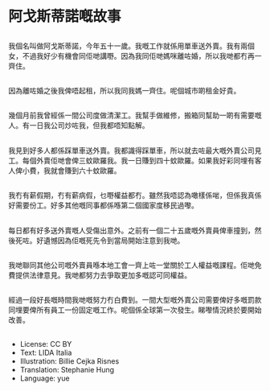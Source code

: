 # 阿戈斯蒂諾嘅故事

##
我個名叫做阿戈斯蒂諾，今年五十一歲。我嘅工作就係用單車送外賣。我有兩個女，不過我好少有機會同佢哋講嘢。因為我同佢哋媽咪離咗婚，所以我哋都冇再一齊住。

##
因為離咗婚之後我俾唔起租，所以我同我媽一齊住。呢個城市啲租金好貴。

##
幾個月前我曾經係一間公司度做清潔工。我幫手做維修，搬箱同幫助一啲有需要嘅人。有一日我公司炒咗我，但我都唔知點解。

##
我見到好多人都係踩單車送外賣。我都識得踩單車，所以就去咗最大嘅外賣公司見工。每個外賣佢哋會俾三蚊歐羅我。我一日賺到四十蚊歐羅。如果我好彩同埋有客人俾小費，我就會賺到六十蚊歐羅。

##
我冇有薪假期，冇有薪病假，乜嘢權益都冇。雖然我唔認為噉樣係啱，但係我真係好需要份工。好多其他嘅同事都係喺第二個國家度移民過嚟。

##
每日都有好多送外賣嘅人受傷出意外。之前有一個二十五歲嘅外賣員俾車撞到，然後死咗。好遺憾因為佢嘅死先令到當局開始注意到我哋。

##
我哋聯同其他公司嘅外賣員喺本地工會一齊上咗一堂關於工人權益嘅課程。佢哋免費提供法律意見。我哋都努力去爭取更加多嘅認可同權益。

##
經過一段好長嘅時間我哋嘅努力冇白費到。一間大型嘅外賣公司需要俾好多嘅罰款同埋要俾所有員工一份固定嘅工作。呢個係全球第一次發生。睇嚟情況終於要開始改善。

##
* License: CC BY
* Text: LIDA Italia
* Illustration: Billie Cejka Risnes
* Translation: Stephanie Hung
* Language: yue
